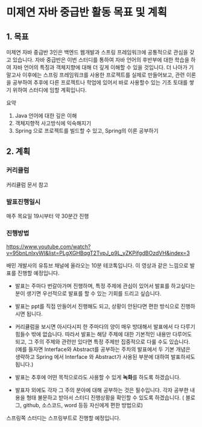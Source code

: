 # 미제연 자바 중급반 활동 목표 및 계획

## 1. 목표

미제연 자바 중급반 3인은 백엔드 웹개발과 스프링 프레임워크에 공통적으로 관심을 갖고 있습니다. 자바 중급반은 이번 스터디를 통하여 자바 언어의 후반부에 대한 학습을 하여 자바 언어의 특징과 객체지향에 대해 더 깊게 이해할 수 있을 것입니다. 더 나아가 기말고사 이후에는 스프링 프레임워크를 사용한 프로젝트를 실제로 만들어보고, 관련 이론을 공부하여 추후에 다른 프로젝트나 학업에 있어서 바로 사용할수 있는 기초 토대를 쌓기 위하여 스터디에 임할 계획입니다.

요약
1. Java 언어에 대한 깊은 이해
2. 객체지향적 사고방식에 익숙해지기
3. Spring 으로 프로젝트를 빌드할 수 있고, 
Spring의 이론 공부하기


## 2. 계획

### 커리큘럼
커리큘럼 문서 참고

### 발표진행일시
매주 목요일 19시부터 약 30분간 진행

### 진행방법

https://www.youtube.com/watch?v=95bnLnIxyWI&list=PLgXGHBqgT2TvpJ_p9L_yZKPifgdBOzdVH&index=3

배민 개발사의 유튜브 채널에 올라오는 10분 테코톡입니다. 이 영상과 같은 느낌으로 발표를 진행할 예정입니다.

* 발표는 주마다 번갈아가며 진행하며, 특정 주제에 관심이 있어서 발표를 하고싶다는 분이 생기면 우선적으로 발표를 할 수 있는 기회를 드리고 싶습니다.

* 발표는 ppt를 직접 만들어서 진행해도 되고, 상황이 안된다면 편한 방식으로 진행하시면 됩니다.

* 커리큘럼을 보시면 아시다시피 한 주마다의 양이 매우 방대해서 발표에서 다 다루기 힘들수 밖에 없습니다. 따라서 발표는 해당 주제에 대한 기본적인 내용만 다루어도 되고, 그 주의 주제와 관련만 있다면 특정 주제만 집중적으로 다룰 수도 있습니다. (예를 들자면 Interface와 Abstract를 공부하는 주차의 발표에서 두 기본 개념은 생략하고 Spring 에서 Interface 와 Abstract가 사용된 부분에 대하여 발표하셔도 됩니다.)

* 발표는 추후에 어떤 목적으로라도 사용할 수 있게 **녹화**를 하도록 하겠습니다.

* 발표자 외에도 각자 그 주의 분야에 대해 공부하는 것은 필수입니다. 각자 공부한 내용을 형태 불문하고 받아서 스터디 진행상황을 확인할 수 있도록 하겠습니다. ( 블로그, github, 소스코드, word 등등 자신에게 편한 방법으로)



스프링쪽 스터디는 스프링부트로 진행할 예정입니다. 
